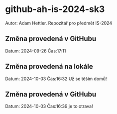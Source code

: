 # github-ah-is-2024-sk3
Autor: Adam Hettler. Repozitář pro předmět IS-2024

## Změna provedená v GitHubu
Datum: 2024-09-26 Čas:17:11

## Změna provedená na lokále
Datum: 2024-10-03 Čas:16:32
Už se těším domů!

## Změna provedená v GitHubu
Datum: 2024-10-03 Čas:16:39
je to otrava!
